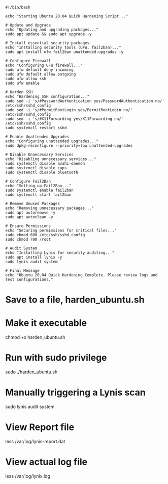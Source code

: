 
```
#!/bin/bash

echo "Starting Ubuntu 20.04 Quick Hardening Script..."

# Update and Upgrade
echo "Updating and upgrading packages..."
sudo apt update && sudo apt upgrade -y

# Install essential security packages
echo "Installing security tools (UFW, fail2ban)..."
sudo apt install ufw fail2ban unattended-upgrades -y

# Configure Firewall
echo "Configuring UFW firewall..."
sudo ufw default deny incoming
sudo ufw default allow outgoing
sudo ufw allow ssh
sudo ufw enable

# Harden SSH
echo "Hardening SSH configuration..."
sudo sed -i 's/#PasswordAuthentication yes/PasswordAuthentication no/' /etc/ssh/sshd_config
sudo sed -i 's/#PermitRootLogin yes/PermitRootLogin no/' /etc/ssh/sshd_config
sudo sed -i 's/#X11Forwarding yes/X11Forwarding no/' /etc/ssh/sshd_config
sudo systemctl restart sshd

# Enable Unattended Upgrades
echo "Configuring unattended upgrades..."
sudo dpkg-reconfigure --priority=low unattended-upgrades

# Disable Unnecessary Services
echo "Disabling unnecessary services..."
sudo systemctl disable avahi-daemon
sudo systemctl disable cups
sudo systemctl disable bluetooth

# Configure Fail2Ban
echo "Setting up Fail2Ban..."
sudo systemctl enable fail2ban
sudo systemctl start fail2ban

# Remove Unused Packages
echo "Removing unnecessary packages..."
sudo apt autoremove -y
sudo apt autoclean -y

# Ensure Permissions
echo "Securing permissions for critical files..."
sudo chmod 600 /etc/ssh/sshd_config
sudo chmod 700 /root

# Audit System
echo "Installing Lynis for security auditing..."
sudo apt install lynis -y
sudo lynis audit system

# Final Message
echo "Ubuntu 20.04 Quick Hardening Complete. Please review logs and test configurations."
```

# Save to a file, harden_ubuntu.sh
# Make it executable
chmod +x harden_ubuntu.sh
# Run with sudo privilege
sudo ./harden_ubuntu.sh

# Manually triggering a Lynis scan
sudo lynis audit system

# View Report file 
less /var/log/lynis-report.dat

# View actual log file
less /var/log/lynix.log
